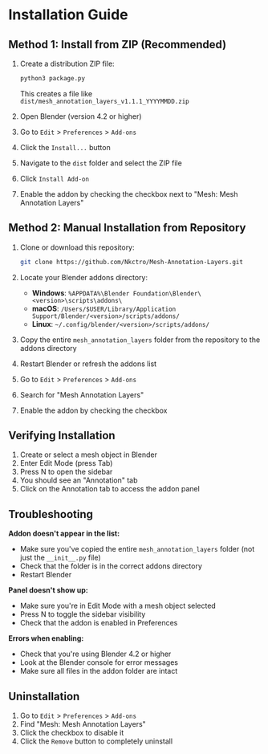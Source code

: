 # Installation Guide

## Method 1: Install from ZIP (Recommended)

1. Create a distribution ZIP file:
   ```bash
   python3 package.py
   ```
   This creates a file like `dist/mesh_annotation_layers_v1.1.1_YYYYMMDD.zip`

2. Open Blender (version 4.2 or higher)
3. Go to `Edit` > `Preferences` > `Add-ons`
4. Click the `Install...` button
5. Navigate to the `dist` folder and select the ZIP file
6. Click `Install Add-on`
7. Enable the addon by checking the checkbox next to "Mesh: Mesh Annotation Layers"

## Method 2: Manual Installation from Repository

1. Clone or download this repository:
   ```bash
   git clone https://github.com/Nkctro/Mesh-Annotation-Layers.git
   ```

2. Locate your Blender addons directory:
   - **Windows**: `%APPDATA%\Blender Foundation\Blender\<version>\scripts\addons\`
   - **macOS**: `/Users/$USER/Library/Application Support/Blender/<version>/scripts/addons/`
   - **Linux**: `~/.config/blender/<version>/scripts/addons/`

3. Copy the entire `mesh_annotation_layers` folder from the repository to the addons directory

4. Restart Blender or refresh the addons list

5. Go to `Edit` > `Preferences` > `Add-ons`

6. Search for "Mesh Annotation Layers"

7. Enable the addon by checking the checkbox

## Verifying Installation

1. Create or select a mesh object in Blender
2. Enter Edit Mode (press Tab)
3. Press N to open the sidebar
4. You should see an "Annotation" tab
5. Click on the Annotation tab to access the addon panel

## Troubleshooting

**Addon doesn't appear in the list:**
- Make sure you've copied the entire `mesh_annotation_layers` folder (not just the `__init__.py` file)
- Check that the folder is in the correct addons directory
- Restart Blender

**Panel doesn't show up:**
- Make sure you're in Edit Mode with a mesh object selected
- Press N to toggle the sidebar visibility
- Check that the addon is enabled in Preferences

**Errors when enabling:**
- Check that you're using Blender 4.2 or higher
- Look at the Blender console for error messages
- Make sure all files in the addon folder are intact

## Uninstallation

1. Go to `Edit` > `Preferences` > `Add-ons`
2. Find "Mesh: Mesh Annotation Layers"
3. Click the checkbox to disable it
4. Click the `Remove` button to completely uninstall
